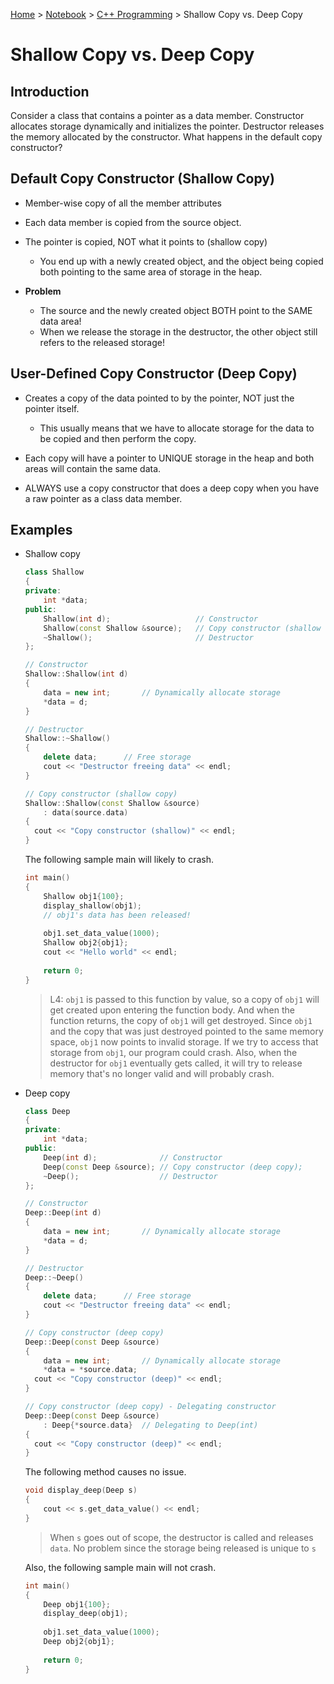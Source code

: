 <a href="../../">Home</a> > <a href="../notebook">Notebook</a> > <a href="./">C++ Programming</a> > Shallow Copy vs. Deep Copy

# Shallow Copy vs. Deep Copy



## Introduction

Consider a class that contains a pointer as a data member. Constructor allocates storage dynamically and initializes the pointer. Destructor releases the memory allocated by the constructor. What happens in the default copy constructor?



## Default Copy Constructor (Shallow Copy)

* Member-wise copy of all the member attributes
* Each data member is copied from the source object.
* The pointer is copied, NOT what it points to (shallow copy)
  * You end up with a newly created object, and the object being copied both pointing to the same area of storage in the heap.

* **Problem**
  * The source and the newly created object BOTH point to the SAME data area!
  * When we release the storage in the destructor, the other object still refers to the released storage!



## User-Defined Copy Constructor (Deep Copy)

* Creates a copy of the data pointed to by the pointer, NOT just the pointer itself.
  * This usually means that we have to allocate storage for the data to be copied and then perform the copy.

* Each copy will have a pointer to UNIQUE storage in the heap and both areas will contain the same data.
* ALWAYS use a copy constructor that does a deep copy when you have a raw pointer as a class data member.



## Examples

* Shallow copy

  ```cpp
  class Shallow
  {
  private:
      int *data;
  public:
      Shallow(int d);					// Constructor
      Shallow(const Shallow &source);	// Copy constructor (shallow copy)
      ~Shallow();						// Destructor
  };
  
  // Constructor
  Shallow::Shallow(int d)
  {
      data = new int;		// Dynamically allocate storage
      *data = d;
  }
  
  // Destructor
  Shallow::~Shallow()
  {
      delete data;		// Free storage
      cout << "Destructor freeing data" << endl;
  }
  
  // Copy constructor (shallow copy)
  Shallow::Shallow(const Shallow &source)
      : data(source.data)
  {
  	cout << "Copy constructor (shallow)" << endl;        
  }
  ```

  The following sample main will likely to crash.

  ```cpp
  int main()
  {
      Shallow obj1{100};
      display_shallow(obj1);
      // obj1's data has been released!
      
      obj1.set_data_value(1000);
      Shallow obj2{obj1};
      cout << "Hello world" << endl;
      
      return 0;
  }
  ```

  > L4: `obj1` is passed to this function by value, so a copy of `obj1` will get created upon entering the function body. And when the function returns, the copy of `obj1` will get destroyed. Since `obj1` and the copy that was just destroyed pointed to the same memory space, `obj1` now points to invalid storage. If we try to access that storage from `obj1`, our program could crash. Also, when the destructor for `obj1` eventually gets called, it will try to release memory that's no longer valid and will probably crash.

* Deep copy

  ```cpp
  class Deep
  {
  private:
      int *data;
  public:
      Deep(int d);				// Constructor
      Deep(const Deep &source);	// Copy constructor (deep copy);
      ~Deep();					// Destructor
  };
  
  // Constructor
  Deep::Deep(int d)
  {
      data = new int;		// Dynamically allocate storage
      *data = d;
  }
  
  // Destructor
  Deep::~Deep()
  {
      delete data;		// Free storage
      cout << "Destructor freeing data" << endl;
  }
  
  // Copy constructor (deep copy)
  Deep::Deep(const Deep &source)
  {
      data = new int;		// Dynamically allocate storage
      *data = *source.data;
  	cout << "Copy constructor (deep)" << endl;        
  }
  ```

  ```cpp
  // Copy constructor (deep copy) - Delegating constructor
  Deep::Deep(const Deep &source)
      : Deep{*source.data}	// Delegating to Deep(int)
  {
  	cout << "Copy constructor (deep)" << endl;        
  }
  ```

  The following method causes no issue.

  ```cpp
  void display_deep(Deep s)
  {
      cout << s.get_data_value() << endl;
  }
  ```

  > When `s` goes out of scope, the destructor is called and releases `data`.
  > No problem since the storage being released is unique to `s`

  Also, the following sample main will not crash.

  ```cpp
  int main()
  {
      Deep obj1{100};
      display_deep(obj1);
      
      obj1.set_data_value(1000);
      Deep obj2{obj1};
      
      return 0;
  }
  ```

